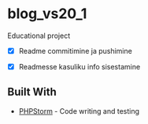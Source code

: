 # blog_vs20_1
<p>Educational project</p>

- [x] Readme commitimine ja pushimine
- [x] Readmesse kasuliku info sisestamine



## Built With

* [PHPStorm](https://www.jetbrains.com/phpstorm/) - Code writing and testing